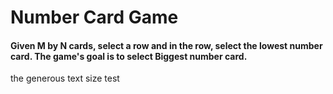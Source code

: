 # Number Card Game

<h4>
    Given M by N cards, select a row and in the row, select the lowest number card. The game's goal is to select Biggest number card.
</h4>

the generous text size test
